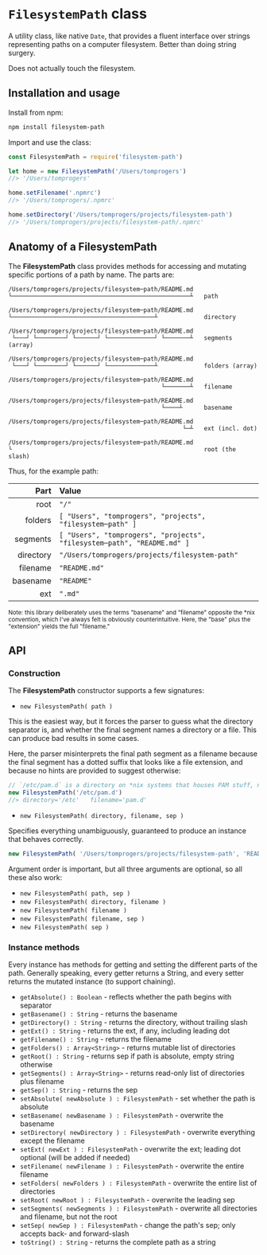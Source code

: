 # `FilesystemPath` class

A utility class, like native `Date`, that provides a fluent interface over
strings representing paths on a computer filesystem. Better than doing string
surgery.

Does not actually touch the filesystem.


## Installation and usage

Install from npm:

```sh
npm install filesystem-path
```


Import and use the class:

```js
const FilesystemPath = require('filesystem-path')

let home = new FilesystemPath('/Users/tomprogers')
//> '/Users/tomprogers'

home.setFilename('.npmrc')
//> '/Users/tomprogers/.npmrc'

home.setDirectory('/Users/tomprogers/projects/filesystem-path')
//> '/Users/tomprogers/projects/filesystem-path/.npmrc'
```


## Anatomy of a FilesystemPath

The **FilesystemPath** class provides methods for accessing and mutating
specific portions of a path by name. The parts are:

```
/Users/tomprogers/projects/filesystem─path/README.md
└──────────────────────────────────────────────────┴   path

/Users/tomprogers/projects/filesystem─path/README.md
└────────────────────────────────────────┴             directory

/Users/tomprogers/projects/filesystem─path/README.md
 └───┘ └────────┘ └──────┘ └─────────────┘ └───────┴   segments (array)

/Users/tomprogers/projects/filesystem─path/README.md
 └───┘ └────────┘ └──────┘ └─────────────┴             folders (array)

/Users/tomprogers/projects/filesystem─path/README.md
                                           └───────┴   filename

/Users/tomprogers/projects/filesystem─path/README.md
                                           └────┴      basename

/Users/tomprogers/projects/filesystem─path/README.md
                                                 └─┴   ext (incl. dot)

/Users/tomprogers/projects/filesystem─path/README.md
└                                                      root (the slash)
```

Thus, for the example path:

| Part      | Value |
|       --: | :-- |
| root      | `"/"` |
| folders   | `[ "Users", "tomprogers", "projects", "filesystem─path" ]` |
| segments  | `[ "Users", "tomprogers", "projects", "filesystem─path", "README.md" ]` |
| directory | `"/Users/tomprogers/projects/filesystem-path"` |
| filename  | `"README.md"` |
| basename  | `"README"` |
| ext       | `".md"` |

<sup>
Note: this library deliberately uses the terms "basename" and "filename"
opposite the *nix convention, which I've always felt is obviously
counterintuitive. Here, the "base" plus the "extension" yields the full
"filename."
</sup>


## API


### Construction

The **FilesystemPath** constructor supports a few signatures:

- `new FilesystemPath( path )`

This is the easiest way, but it forces the parser to guess what the directory separator is, and whether the final segment names a directory or a file. This can produce bad results in some cases.

Here, the parser misinterprets the final path segment as a filename because the final segment has a dotted suffix that looks like a file extension, and because no hints are provided to suggest otherwise:

```js
// `/etc/pam.d` is a directory on *nix systems that houses PAM stuff, not a file
new FilesystemPath('/etc/pam.d')
//> directory='/etc'   filename='pam.d'
```

- `new FilesystemPath( directory, filename, sep )`

Specifies everything unambiguously, guaranteed to produce an instance that behaves correctly.

```js
new FilesystemPath( '/Users/tomprogers/projects/filesystem-path', 'README.md', '/' )
```

Argument order is important, but all three arguments are optional, so all these also work:

- `new FilesystemPath( path, sep )`
- `new FilesystemPath( directory, filename )`
- `new FilesystemPath( filename )`
- `new FilesystemPath( filename, sep )`
- `new FilesystemPath( sep )`


### Instance methods

Every instance has methods for getting and setting the different parts of the
path. Generally speaking, every getter returns a String, and every setter returns the mutated instance (to support chaining).

- `getAbsolute() : Boolean` - reflects whether the path begins with separator
- `getBasename() : String` - returns the basename
- `getDirectory() : String` - returns the directory, without trailing slash
- `getExt() : String` - returns the ext, if any, including leading dot
- `getFilename() : String` - returns the filename
- `getFolders() : Array<String>` - returns mutable list of directories
- `getRoot() : String` - returns sep if path is absolute, empty string otherwise
- `getSegments() : Array<String>` - returns read-only list of directories plus filename
- `getSep() : String` - returns the sep
- `setAbsolute( newAbsolute ) : FilesystemPath` - set whether the path is absolute
- `setBasename( newBasename ) : FilesystemPath` - overwrite the basename
- `setDirectory( newDirectory ) : FilesystemPath` - overwrite everything except the filename
- `setExt( newExt ) : FilesystemPath` - overwrite the ext; leading dot optional (will be added if needed)
- `setFilename( newFilename ) : FilesystemPath` - overwrite the entire filename
- `setFolders( newFolders ) : FilesystemPath` - overwrite the entire list of directories
- `setRoot( newRoot ) : FilesystemPath` - overwrite the leading sep
- `setSegments( newSegments ) : FilesystemPath` - overwrite all directories and filename, but not the root
- `setSep( newSep ) : FilesystemPath` - change the path's sep; only accepts back- and forward-slash
- `toString() : String` - returns the complete path as a string
